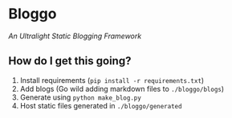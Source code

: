 # Bloggo
_An Ultralight Static Blogging Framework_ 
 

 
## How do I get this going?
1. Install requirements (`pip install -r requirements.txt`)
2. Add blogs (Go wild adding markdown files to `./bloggo/blogs`)
3. Generate using `python make_blog.py`
4. Host static files generated in `./bloggo/generated`
